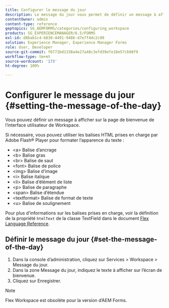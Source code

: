 ```yaml
---
title: Configurer le message du jour
description: Le message du jour vous permet de définir un message à afficher sur la page de bienvenue de l’interface utilisateur de Workspace.
contentOwner: admin
content-type: reference
geptopics: SG_AEMFORMS/categories/configuring_workspace
products: SG_EXPERIENCEMANAGER/6.5/FORMS
exl-id: d8bab1c4-b830-4491-9486-d7e7f4dc2c99
solution: Experience Manager, Experience Manager Forms
role: User, Developer
source-git-commit: f6771bd1338a4e27a48c3efd39efe18e57cb98f9
workflow-type: tm+mt
source-wordcount: '173'
ht-degree: 100%

---
```


# Configurer le message du jour {#setting-the-message-of-the-day}

Vous pouvez définir un message à afficher sur la page de bienvenue de l’interface utilisateur de Workspace.

Si nécessaire, vous pouvez utiliser les balises HTML prises en charge par Adobe Flash® Player pour formater l’apparence du texte :

* &lt;a> Balise d’ancrage
* &lt;b> Balise gras
* &lt;br> Balise de saut
* &lt;font> Balise de police
* &lt;img> Balise d’image
* &lt;i> Balise italique
* &lt;li> Balise d’élément de liste
* &lt;p> Balise de paragraphe
* &lt;span> Balise d’étendue
* &lt;textformat> Balise de format de texte
* &lt;u> Balise de soulignement

Pour plus d’informations sur les balises prises en charge, voir la définition de la propriété `htmlText` de la classe TextField dans le document [Flex Language Reference](https://flex.apache.org/).

## Définir le message du jour {#set-the-message-of-the-day}

1. Dans la console d’administration, cliquez sur Services > Workspace > Message du jour.
1. Dans la zone Message du jour, indiquez le texte à afficher sur l’écran de bienvenue.
1. Cliquez sur Enregistrer.

>[!NOTE]
>
>Flex Workspace est obsolète pour la version d’AEM Forms.
